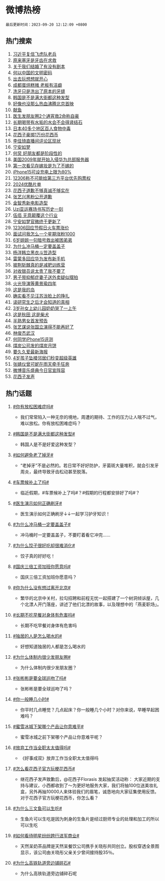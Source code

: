 # 微博热榜

`最后更新时间：2023-09-20 12:12:09 +0800`

## 热门搜索

1. [习近平复信飞虎队老兵](https://m.weibo.cn/search?containerid=100103type%3D1%26t%3D10%26q%3D%23%E4%B9%A0%E8%BF%91%E5%B9%B3%E5%A4%8D%E4%BF%A1%E9%A3%9E%E8%99%8E%E9%98%9F%E8%80%81%E5%85%B5%23&stream_entry_id=51&isnewpage=1&extparam=seat%3D1%26dgr%3D0%26stream_entry_id%3D51%26c_type%3D51%26q%3D%2523%25E4%25B9%25A0%25E8%25BF%2591%25E5%25B9%25B3%25E5%25A4%258D%25E4%25BF%25A1%25E9%25A3%259E%25E8%2599%258E%25E9%2598%259F%25E8%2580%2581%25E5%2585%25B5%2523%26cate%3D10103%26pos%3D0%26filter_type%3Drealtimehot%26display_time%3D1695183128%26pre_seqid%3D1695183128802019718218)
1. [原来塞牙是牙齿在求救](https://m.weibo.cn/search?containerid=100103type%3D1%26t%3D10%26q%3D%23%E5%8E%9F%E6%9D%A5%E5%A1%9E%E7%89%99%E6%98%AF%E7%89%99%E9%BD%BF%E5%9C%A8%E6%B1%82%E6%95%91%23&stream_entry_id=31&isnewpage=1&extparam=seat%3D1%26lcate%3D5001%26c_type%3D31%26q%3D%2523%25E5%258E%259F%25E6%259D%25A5%25E5%25A1%259E%25E7%2589%2599%25E6%2598%25AF%25E7%2589%2599%25E9%25BD%25BF%25E5%259C%25A8%25E6%25B1%2582%25E6%2595%2591%2523%26realpos%3D1%26pos%3D0%26dgr%3D0%26band_rank%3D1%26cate%3D5001%26flag%3D2%26stream_entry_id%3D31%26filter_type%3Drealtimehot%26display_time%3D1695183128%26pre_seqid%3D1695183128802019718218)
1. [关于我们结婚了有没有剧本](https://m.weibo.cn/search?containerid=100103type%3D1%26t%3D10%26q%3D%E5%85%B3%E4%BA%8E%E6%88%91%E4%BB%AC%E7%BB%93%E5%A9%9A%E4%BA%86%E6%9C%89%E6%B2%A1%E6%9C%89%E5%89%A7%E6%9C%AC&stream_entry_id=31&isnewpage=1&extparam=seat%3D1%26lcate%3D5001%26c_type%3D31%26q%3D%25E5%2585%25B3%25E4%25BA%258E%25E6%2588%2591%25E4%25BB%25AC%25E7%25BB%2593%25E5%25A9%259A%25E4%25BA%2586%25E6%259C%2589%25E6%25B2%25A1%25E6%259C%2589%25E5%2589%25A7%25E6%259C%25AC%26realpos%3D2%26pos%3D1%26dgr%3D0%26band_rank%3D2%26cate%3D5001%26flag%3D2%26stream_entry_id%3D31%26filter_type%3Drealtimehot%26display_time%3D1695183128%26pre_seqid%3D1695183128802019718218)
1. [何以中国的文明密码](https://m.weibo.cn/search?containerid=100103type%3D1%26t%3D10%26q%3D%23%E4%BD%95%E4%BB%A5%E4%B8%AD%E5%9B%BD%E7%9A%84%E6%96%87%E6%98%8E%E5%AF%86%E7%A0%81%23&stream_entry_id=31&isnewpage=1&extparam=seat%3D1%26lcate%3D5001%26c_type%3D31%26q%3D%2523%25E4%25BD%2595%25E4%25BB%25A5%25E4%25B8%25AD%25E5%259B%25BD%25E7%259A%2584%25E6%2596%2587%25E6%2598%258E%25E5%25AF%2586%25E7%25A0%2581%2523%26realpos%3D3%26pos%3D2%26dgr%3D0%26band_rank%3D3%26cate%3D5001%26flag%3D1%26stream_entry_id%3D31%26filter_type%3Drealtimehot%26display_time%3D1695183128%26pre_seqid%3D1695183128802019718218)
1. [出去玩想想就开心](https://m.weibo.cn/search?containerid=100103type%3D1%26t%3D10%26q%3D%23%E5%87%BA%E5%8E%BB%E7%8E%A9%E6%83%B3%E6%83%B3%E5%B0%B1%E5%BC%80%E5%BF%83%23&stream_entry_id=31&isnewpage=1&extparam=seat%3D1%26lcate%3D5001%26c_type%3D31%26q%3D%2523%25E5%2587%25BA%25E5%258E%25BB%25E7%258E%25A9%25E6%2583%25B3%25E6%2583%25B3%25E5%25B0%25B1%25E5%25BC%2580%25E5%25BF%2583%2523%26cate%3D5001%26pos%3D3%26adid%3D204321%26dgr%3D0%26topic_ad%3D1%26band_rank%3D4%26is_ad_pos%3D1%26stream_entry_id%3D31%26filter_type%3Drealtimehot%26display_time%3D1695183128%26pre_seqid%3D1695183128802019718218)
1. [成都蛋烘糕摊 老板有洁癖](https://m.weibo.cn/search?containerid=100103type%3D1%26t%3D10%26q%3D%E6%88%90%E9%83%BD%E8%9B%8B%E7%83%98%E7%B3%95%E6%91%8A+%E8%80%81%E6%9D%BF%E6%9C%89%E6%B4%81%E7%99%96&stream_entry_id=31&isnewpage=1&extparam=seat%3D1%26lcate%3D5001%26c_type%3D31%26q%3D%25E6%2588%2590%25E9%2583%25BD%25E8%259B%258B%25E7%2583%2598%25E7%25B3%2595%25E6%2591%258A%2520%25E8%2580%2581%25E6%259D%25BF%25E6%259C%2589%25E6%25B4%2581%25E7%2599%2596%26realpos%3D4%26pos%3D4%26dgr%3D0%26band_rank%3D4%26cate%3D5001%26flag%3D1%26stream_entry_id%3D31%26filter_type%3Drealtimehot%26display_time%3D1695183128%26pre_seqid%3D1695183128802019718218)
1. [洗牙只是洗出了原本的牙缝](https://m.weibo.cn/search?containerid=100103type%3D1%26t%3D10%26q%3D%23%E6%B4%97%E7%89%99%E5%8F%AA%E6%98%AF%E6%B4%97%E5%87%BA%E4%BA%86%E5%8E%9F%E6%9C%AC%E7%9A%84%E7%89%99%E7%BC%9D%23&stream_entry_id=31&isnewpage=1&extparam=seat%3D1%26lcate%3D5001%26c_type%3D31%26q%3D%2523%25E6%25B4%2597%25E7%2589%2599%25E5%258F%25AA%25E6%2598%25AF%25E6%25B4%2597%25E5%2587%25BA%25E4%25BA%2586%25E5%258E%259F%25E6%259C%25AC%25E7%259A%2584%25E7%2589%2599%25E7%25BC%259D%2523%26realpos%3D5%26pos%3D5%26dgr%3D0%26band_rank%3D5%26cate%3D5001%26flag%3D1%26stream_entry_id%3D31%26filter_type%3Drealtimehot%26display_time%3D1695183128%26pre_seqid%3D1695183128802019718218)
1. [韩国是不是满大街都这种发型](https://m.weibo.cn/search?containerid=100103type%3D1%26t%3D10%26q%3D%23%E9%9F%A9%E5%9B%BD%E6%98%AF%E4%B8%8D%E6%98%AF%E6%BB%A1%E5%A4%A7%E8%A1%97%E9%83%BD%E8%BF%99%E7%A7%8D%E5%8F%91%E5%9E%8B%23&stream_entry_id=31&isnewpage=1&extparam=seat%3D1%26lcate%3D5001%26c_type%3D31%26q%3D%2523%25E9%259F%25A9%25E5%259B%25BD%25E6%2598%25AF%25E4%25B8%258D%25E6%2598%25AF%25E6%25BB%25A1%25E5%25A4%25A7%25E8%25A1%2597%25E9%2583%25BD%25E8%25BF%2599%25E7%25A7%258D%25E5%258F%2591%25E5%259E%258B%2523%26realpos%3D6%26pos%3D6%26dgr%3D0%26band_rank%3D6%26cate%3D5001%26flag%3D0%26stream_entry_id%3D31%26filter_type%3Drealtimehot%26display_time%3D1695183128%26pre_seqid%3D1695183128802019718218)
1. [好像也没那么热血沸腾北京首映](https://m.weibo.cn/search?containerid=100103type%3D1%26t%3D10%26q%3D%23%E5%A5%BD%E5%83%8F%E4%B9%9F%E6%B2%A1%E9%82%A3%E4%B9%88%E7%83%AD%E8%A1%80%E6%B2%B8%E8%85%BE%E5%8C%97%E4%BA%AC%E9%A6%96%E6%98%A0%23&stream_entry_id=31&isnewpage=1&extparam=seat%3D1%26lcate%3D5001%26c_type%3D31%26q%3D%2523%25E5%25A5%25BD%25E5%2583%258F%25E4%25B9%259F%25E6%25B2%25A1%25E9%2582%25A3%25E4%25B9%2588%25E7%2583%25AD%25E8%25A1%2580%25E6%25B2%25B8%25E8%2585%25BE%25E5%258C%2597%25E4%25BA%25AC%25E9%25A6%2596%25E6%2598%25A0%2523%26cate%3D5001%26pos%3D7%26adid%3D204230%26dgr%3D0%26topic_ad%3D1%26band_rank%3D7%26is_ad_pos%3D1%26stream_entry_id%3D31%26filter_type%3Drealtimehot%26display_time%3D1695183128%26pre_seqid%3D1695183128802019718218)
1. [献鱼](https://m.weibo.cn/search?containerid=100103type%3D1%26t%3D10%26q%3D%23%E7%8C%AE%E9%B1%BC%23&stream_entry_id=31&isnewpage=1&extparam=seat%3D1%26lcate%3D5001%26c_type%3D31%26q%3D%2523%25E7%258C%25AE%25E9%25B1%25BC%2523%26realpos%3D7%26pos%3D8%26dgr%3D0%26band_rank%3D7%26cate%3D5001%26flag%3D1%26stream_entry_id%3D31%26filter_type%3Drealtimehot%26display_time%3D1695183128%26pre_seqid%3D1695183128802019718218)
1. [医生发朋友圈2个通宵救2命称自豪](https://m.weibo.cn/search?containerid=100103type%3D1%26t%3D10%26q%3D%23%E5%8C%BB%E7%94%9F%E5%8F%91%E6%9C%8B%E5%8F%8B%E5%9C%882%E4%B8%AA%E9%80%9A%E5%AE%B5%E6%95%912%E5%91%BD%E7%A7%B0%E8%87%AA%E8%B1%AA%23&stream_entry_id=31&isnewpage=1&extparam=seat%3D1%26lcate%3D5001%26c_type%3D31%26q%3D%2523%25E5%258C%25BB%25E7%2594%259F%25E5%258F%2591%25E6%259C%258B%25E5%258F%258B%25E5%259C%25882%25E4%25B8%25AA%25E9%2580%259A%25E5%25AE%25B5%25E6%2595%25912%25E5%2591%25BD%25E7%25A7%25B0%25E8%2587%25AA%25E8%25B1%25AA%2523%26realpos%3D8%26pos%3D9%26dgr%3D0%26band_rank%3D8%26cate%3D5001%26flag%3D32768%26stream_entry_id%3D31%26filter_type%3Drealtimehot%26display_time%3D1695183128%26pre_seqid%3D1695183128802019718218)
1. [长期喝带有水垢的水会不会得肾结石](https://m.weibo.cn/search?containerid=100103type%3D1%26t%3D10%26q%3D%E9%95%BF%E6%9C%9F%E5%96%9D%E5%B8%A6%E6%9C%89%E6%B0%B4%E5%9E%A2%E7%9A%84%E6%B0%B4%E4%BC%9A%E4%B8%8D%E4%BC%9A%E5%BE%97%E8%82%BE%E7%BB%93%E7%9F%B3&stream_entry_id=31&isnewpage=1&extparam=seat%3D1%26lcate%3D5001%26c_type%3D31%26q%3D%25E9%2595%25BF%25E6%259C%259F%25E5%2596%259D%25E5%25B8%25A6%25E6%259C%2589%25E6%25B0%25B4%25E5%259E%25A2%25E7%259A%2584%25E6%25B0%25B4%25E4%25BC%259A%25E4%25B8%258D%25E4%25BC%259A%25E5%25BE%2597%25E8%2582%25BE%25E7%25BB%2593%25E7%259F%25B3%26realpos%3D9%26pos%3D10%26dgr%3D0%26band_rank%3D9%26cate%3D5001%26flag%3D1%26stream_entry_id%3D31%26filter_type%3Drealtimehot%26display_time%3D1695183128%26pre_seqid%3D1695183128802019718218)
1. [日本40多个地区百人食物中毒](https://m.weibo.cn/search?containerid=100103type%3D1%26t%3D10%26q%3D%23%E6%97%A5%E6%9C%AC40%E5%A4%9A%E4%B8%AA%E5%9C%B0%E5%8C%BA%E7%99%BE%E4%BA%BA%E9%A3%9F%E7%89%A9%E4%B8%AD%E6%AF%92%23&stream_entry_id=31&isnewpage=1&extparam=seat%3D1%26lcate%3D5001%26c_type%3D31%26q%3D%2523%25E6%2597%25A5%25E6%259C%25AC40%25E5%25A4%259A%25E4%25B8%25AA%25E5%259C%25B0%25E5%258C%25BA%25E7%2599%25BE%25E4%25BA%25BA%25E9%25A3%259F%25E7%2589%25A9%25E4%25B8%25AD%25E6%25AF%2592%2523%26realpos%3D10%26pos%3D11%26dgr%3D0%26band_rank%3D10%26cate%3D5001%26flag%3D1%26stream_entry_id%3D31%26filter_type%3Drealtimehot%26display_time%3D1695183128%26pre_seqid%3D1695183128802019718218)
1. [花西子豪掷1万份花西币](https://m.weibo.cn/search?containerid=100103type%3D1%26t%3D10%26q%3D%23%E8%8A%B1%E8%A5%BF%E5%AD%90%E8%B1%AA%E6%8E%B71%E4%B8%87%E4%BB%BD%E8%8A%B1%E8%A5%BF%E5%B8%81%23&stream_entry_id=31&isnewpage=1&extparam=seat%3D1%26lcate%3D5001%26c_type%3D31%26q%3D%2523%25E8%258A%25B1%25E8%25A5%25BF%25E5%25AD%2590%25E8%25B1%25AA%25E6%258E%25B71%25E4%25B8%2587%25E4%25BB%25BD%25E8%258A%25B1%25E8%25A5%25BF%25E5%25B8%2581%2523%26realpos%3D11%26pos%3D12%26dgr%3D0%26band_rank%3D11%26cate%3D5001%26flag%3D2%26stream_entry_id%3D31%26filter_type%3Drealtimehot%26display_time%3D1695183128%26pre_seqid%3D1695183128802019718218)
1. [李佳琦直播间评论区现状](https://m.weibo.cn/search?containerid=100103type%3D1%26t%3D10%26q%3D%23%E6%9D%8E%E4%BD%B3%E7%90%A6%E7%9B%B4%E6%92%AD%E9%97%B4%E8%AF%84%E8%AE%BA%E5%8C%BA%E7%8E%B0%E7%8A%B6%23&stream_entry_id=31&isnewpage=1&extparam=seat%3D1%26lcate%3D5001%26c_type%3D31%26q%3D%2523%25E6%259D%258E%25E4%25BD%25B3%25E7%2590%25A6%25E7%259B%25B4%25E6%2592%25AD%25E9%2597%25B4%25E8%25AF%2584%25E8%25AE%25BA%25E5%258C%25BA%25E7%258E%25B0%25E7%258A%25B6%2523%26realpos%3D12%26pos%3D13%26dgr%3D0%26band_rank%3D12%26cate%3D5001%26flag%3D2%26stream_entry_id%3D31%26filter_type%3Drealtimehot%26display_time%3D1695183128%26pre_seqid%3D1695183128802019718218)
1. [宁安如梦](https://m.weibo.cn/search?containerid=100103type%3D1%26t%3D10%26q%3D%E5%AE%81%E5%AE%89%E5%A6%82%E6%A2%A6&stream_entry_id=31&isnewpage=1&extparam=seat%3D1%26lcate%3D5001%26c_type%3D31%26q%3D%25E5%25AE%2581%25E5%25AE%2589%25E5%25A6%2582%25E6%25A2%25A6%26realpos%3D13%26pos%3D14%26dgr%3D0%26band_rank%3D13%26cate%3D5001%26flag%3D1%26stream_entry_id%3D31%26filter_type%3Drealtimehot%26display_time%3D1695183128%26pre_seqid%3D1695183128802019718218)
1. [何炅 好朋友都是阶段性的](https://m.weibo.cn/search?containerid=100103type%3D1%26t%3D10%26q%3D%E4%BD%95%E7%82%85+%E5%A5%BD%E6%9C%8B%E5%8F%8B%E9%83%BD%E6%98%AF%E9%98%B6%E6%AE%B5%E6%80%A7%E7%9A%84&stream_entry_id=31&isnewpage=1&extparam=seat%3D1%26lcate%3D5001%26c_type%3D31%26q%3D%25E4%25BD%2595%25E7%2582%2585%2520%25E5%25A5%25BD%25E6%259C%258B%25E5%258F%258B%25E9%2583%25BD%25E6%2598%25AF%25E9%2598%25B6%25E6%25AE%25B5%25E6%2580%25A7%25E7%259A%2584%26realpos%3D14%26pos%3D15%26dgr%3D0%26band_rank%3D14%26cate%3D5001%26flag%3D0%26stream_entry_id%3D31%26filter_type%3Drealtimehot%26display_time%3D1695183128%26pre_seqid%3D1695183128802019718218)
1. [美国2009年就开始入侵华为总部服务器](https://m.weibo.cn/search?containerid=100103type%3D1%26t%3D10%26q%3D%23%E7%BE%8E%E5%9B%BD2009%E5%B9%B4%E5%B0%B1%E5%BC%80%E5%A7%8B%E5%85%A5%E4%BE%B5%E5%8D%8E%E4%B8%BA%E6%80%BB%E9%83%A8%E6%9C%8D%E5%8A%A1%E5%99%A8%23&stream_entry_id=31&isnewpage=1&extparam=seat%3D1%26lcate%3D5001%26c_type%3D31%26q%3D%2523%25E7%25BE%258E%25E5%259B%25BD2009%25E5%25B9%25B4%25E5%25B0%25B1%25E5%25BC%2580%25E5%25A7%258B%25E5%2585%25A5%25E4%25BE%25B5%25E5%258D%258E%25E4%25B8%25BA%25E6%2580%25BB%25E9%2583%25A8%25E6%259C%258D%25E5%258A%25A1%25E5%2599%25A8%2523%26realpos%3D15%26pos%3D16%26dgr%3D0%26band_rank%3D15%26cate%3D5001%26flag%3D0%26stream_entry_id%3D31%26filter_type%3Drealtimehot%26display_time%3D1695183128%26pre_seqid%3D1695183128802019718218)
1. [第一次看见存嫁妆是为了不嫁的](https://m.weibo.cn/search?containerid=100103type%3D1%26t%3D10%26q%3D%23%E7%AC%AC%E4%B8%80%E6%AC%A1%E7%9C%8B%E8%A7%81%E5%AD%98%E5%AB%81%E5%A6%86%E6%98%AF%E4%B8%BA%E4%BA%86%E4%B8%8D%E5%AB%81%E7%9A%84%23&stream_entry_id=31&isnewpage=1&extparam=seat%3D1%26lcate%3D5001%26c_type%3D31%26q%3D%2523%25E7%25AC%25AC%25E4%25B8%2580%25E6%25AC%25A1%25E7%259C%258B%25E8%25A7%2581%25E5%25AD%2598%25E5%25AB%2581%25E5%25A6%2586%25E6%2598%25AF%25E4%25B8%25BA%25E4%25BA%2586%25E4%25B8%258D%25E5%25AB%2581%25E7%259A%2584%2523%26realpos%3D16%26pos%3D17%26dgr%3D0%26band_rank%3D16%26cate%3D5001%26flag%3D1%26stream_entry_id%3D31%26filter_type%3Drealtimehot%26display_time%3D1695183128%26pre_seqid%3D1695183128802019718218)
1. [iPhone15可设充电上限为80%](https://m.weibo.cn/search?containerid=100103type%3D1%26t%3D10%26q%3D%23iPhone15%E5%8F%AF%E8%AE%BE%E5%85%85%E7%94%B5%E4%B8%8A%E9%99%90%E4%B8%BA80%25%23&stream_entry_id=31&isnewpage=1&extparam=seat%3D1%26lcate%3D5001%26c_type%3D31%26q%3D%2523iPhone15%25E5%258F%25AF%25E8%25AE%25BE%25E5%2585%2585%25E7%2594%25B5%25E4%25B8%258A%25E9%2599%2590%25E4%25B8%25BA80%2525%2523%26realpos%3D17%26pos%3D18%26dgr%3D0%26band_rank%3D17%26cate%3D5001%26flag%3D0%26stream_entry_id%3D31%26filter_type%3Drealtimehot%26display_time%3D1695183128%26pre_seqid%3D1695183128802019718218)
1. [12306称不可能给第三方平台优先购票权](https://m.weibo.cn/search?containerid=100103type%3D1%26t%3D10%26q%3D%2312306%E7%A7%B0%E4%B8%8D%E5%8F%AF%E8%83%BD%E7%BB%99%E7%AC%AC%E4%B8%89%E6%96%B9%E5%B9%B3%E5%8F%B0%E4%BC%98%E5%85%88%E8%B4%AD%E7%A5%A8%E6%9D%83%23&stream_entry_id=31&isnewpage=1&extparam=seat%3D1%26lcate%3D5001%26c_type%3D31%26q%3D%252312306%25E7%25A7%25B0%25E4%25B8%258D%25E5%258F%25AF%25E8%2583%25BD%25E7%25BB%2599%25E7%25AC%25AC%25E4%25B8%2589%25E6%2596%25B9%25E5%25B9%25B3%25E5%258F%25B0%25E4%25BC%2598%25E5%2585%2588%25E8%25B4%25AD%25E7%25A5%25A8%25E6%259D%2583%2523%26realpos%3D18%26pos%3D19%26dgr%3D0%26band_rank%3D18%26cate%3D5001%26flag%3D0%26stream_entry_id%3D31%26filter_type%3Drealtimehot%26display_time%3D1695183128%26pre_seqid%3D1695183128802019718218)
1. [2024优酷片单](https://m.weibo.cn/search?containerid=100103type%3D1%26t%3D10%26q%3D%232024%E4%BC%98%E9%85%B7%E7%89%87%E5%8D%95%23&stream_entry_id=31&isnewpage=1&extparam=seat%3D1%26lcate%3D5001%26c_type%3D31%26q%3D%25232024%25E4%25BC%2598%25E9%2585%25B7%25E7%2589%2587%25E5%258D%2595%2523%26realpos%3D19%26pos%3D20%26dgr%3D0%26band_rank%3D19%26cate%3D5001%26flag%3D0%26stream_entry_id%3D31%26filter_type%3Drealtimehot%26display_time%3D1695183128%26pre_seqid%3D1695183128802019718218)
1. [花西子道歉不够真诚不够实在](https://m.weibo.cn/search?containerid=100103type%3D1%26t%3D10%26q%3D%23%E8%8A%B1%E8%A5%BF%E5%AD%90%E9%81%93%E6%AD%89%E4%B8%8D%E5%A4%9F%E7%9C%9F%E8%AF%9A%E4%B8%8D%E5%A4%9F%E5%AE%9E%E5%9C%A8%23&stream_entry_id=31&isnewpage=1&extparam=seat%3D1%26lcate%3D5001%26c_type%3D31%26q%3D%2523%25E8%258A%25B1%25E8%25A5%25BF%25E5%25AD%2590%25E9%2581%2593%25E6%25AD%2589%25E4%25B8%258D%25E5%25A4%259F%25E7%259C%259F%25E8%25AF%259A%25E4%25B8%258D%25E5%25A4%259F%25E5%25AE%259E%25E5%259C%25A8%2523%26realpos%3D20%26pos%3D21%26dgr%3D0%26band_rank%3D20%26cate%3D5001%26flag%3D0%26stream_entry_id%3D31%26filter_type%3Drealtimehot%26display_time%3D1695183128%26pre_seqid%3D1695183128802019718218)
1. [张艺兴黑粉公开道歉](https://m.weibo.cn/search?containerid=100103type%3D1%26t%3D10%26q%3D%23%E5%BC%A0%E8%89%BA%E5%85%B4%E9%BB%91%E7%B2%89%E5%85%AC%E5%BC%80%E9%81%93%E6%AD%89%23&stream_entry_id=31&isnewpage=1&extparam=seat%3D1%26lcate%3D5001%26c_type%3D31%26q%3D%2523%25E5%25BC%25A0%25E8%2589%25BA%25E5%2585%25B4%25E9%25BB%2591%25E7%25B2%2589%25E5%2585%25AC%25E5%25BC%2580%25E9%2581%2593%25E6%25AD%2589%2523%26realpos%3D21%26pos%3D22%26dgr%3D0%26band_rank%3D21%26cate%3D5001%26flag%3D1%26stream_entry_id%3D31%26filter_type%3Drealtimehot%26display_time%3D1695183128%26pre_seqid%3D1695183128802019718218)
1. [金智秀新电影造型](https://m.weibo.cn/search?containerid=100103type%3D1%26t%3D10%26q%3D%23%E9%87%91%E6%99%BA%E7%A7%80%E6%96%B0%E7%94%B5%E5%BD%B1%E9%80%A0%E5%9E%8B%23&stream_entry_id=31&isnewpage=1&extparam=seat%3D1%26lcate%3D5001%26c_type%3D31%26q%3D%2523%25E9%2587%2591%25E6%2599%25BA%25E7%25A7%2580%25E6%2596%25B0%25E7%2594%25B5%25E5%25BD%25B1%25E9%2580%25A0%25E5%259E%258B%2523%26realpos%3D22%26pos%3D23%26dgr%3D0%26band_rank%3D22%26cate%3D5001%26flag%3D1%26stream_entry_id%3D31%26filter_type%3Drealtimehot%26display_time%3D1695183128%26pre_seqid%3D1695183128802019718218)
1. [Uzi亚运赛场书写历史一刻](https://m.weibo.cn/search?containerid=100103type%3D1%26t%3D10%26q%3D%23Uzi%E4%BA%9A%E8%BF%90%E8%B5%9B%E5%9C%BA%E4%B9%A6%E5%86%99%E5%8E%86%E5%8F%B2%E4%B8%80%E5%88%BB%23&stream_entry_id=31&isnewpage=1&extparam=seat%3D1%26lcate%3D5001%26c_type%3D31%26q%3D%2523Uzi%25E4%25BA%259A%25E8%25BF%2590%25E8%25B5%259B%25E5%259C%25BA%25E4%25B9%25A6%25E5%2586%2599%25E5%258E%2586%25E5%258F%25B2%25E4%25B8%2580%25E5%2588%25BB%2523%26realpos%3D23%26pos%3D24%26dgr%3D0%26band_rank%3D23%26cate%3D5001%26flag%3D1%26stream_entry_id%3D31%26filter_type%3Drealtimehot%26display_time%3D1695183128%26pre_seqid%3D1695183128802019718218)
1. [伍佰 无意颠覆这个行业](https://m.weibo.cn/search?containerid=100103type%3D1%26t%3D10%26q%3D%E4%BC%8D%E4%BD%B0+%E6%97%A0%E6%84%8F%E9%A2%A0%E8%A6%86%E8%BF%99%E4%B8%AA%E8%A1%8C%E4%B8%9A&stream_entry_id=31&isnewpage=1&extparam=seat%3D1%26lcate%3D5001%26c_type%3D31%26q%3D%25E4%25BC%258D%25E4%25BD%25B0%2520%25E6%2597%25A0%25E6%2584%258F%25E9%25A2%25A0%25E8%25A6%2586%25E8%25BF%2599%25E4%25B8%25AA%25E8%25A1%258C%25E4%25B8%259A%26realpos%3D24%26pos%3D25%26dgr%3D0%26band_rank%3D24%26cate%3D5001%26flag%3D0%26stream_entry_id%3D31%26filter_type%3Drealtimehot%26display_time%3D1695183128%26pre_seqid%3D1695183128802019718218)
1. [宁安如梦官微终于更新了](https://m.weibo.cn/search?containerid=100103type%3D1%26t%3D10%26q%3D%23%E5%AE%81%E5%AE%89%E5%A6%82%E6%A2%A6%E5%AE%98%E5%BE%AE%E7%BB%88%E4%BA%8E%E6%9B%B4%E6%96%B0%E4%BA%86%23&stream_entry_id=31&isnewpage=1&extparam=seat%3D1%26lcate%3D5001%26c_type%3D31%26q%3D%2523%25E5%25AE%2581%25E5%25AE%2589%25E5%25A6%2582%25E6%25A2%25A6%25E5%25AE%2598%25E5%25BE%25AE%25E7%25BB%2588%25E4%25BA%258E%25E6%259B%25B4%25E6%2596%25B0%25E4%25BA%2586%2523%26realpos%3D25%26pos%3D26%26dgr%3D0%26band_rank%3D25%26cate%3D5001%26flag%3D1%26stream_entry_id%3D31%26filter_type%3Drealtimehot%26display_time%3D1695183128%26pre_seqid%3D1695183128802019718218)
1. [12306回应节假日火车票涨价](https://m.weibo.cn/search?containerid=100103type%3D1%26t%3D10%26q%3D%2312306%E5%9B%9E%E5%BA%94%E8%8A%82%E5%81%87%E6%97%A5%E7%81%AB%E8%BD%A6%E7%A5%A8%E6%B6%A8%E4%BB%B7%23&stream_entry_id=31&isnewpage=1&extparam=seat%3D1%26lcate%3D5001%26c_type%3D31%26q%3D%252312306%25E5%259B%259E%25E5%25BA%2594%25E8%258A%2582%25E5%2581%2587%25E6%2597%25A5%25E7%2581%25AB%25E8%25BD%25A6%25E7%25A5%25A8%25E6%25B6%25A8%25E4%25BB%25B7%2523%26realpos%3D26%26pos%3D27%26dgr%3D0%26band_rank%3D26%26cate%3D5001%26flag%3D0%26stream_entry_id%3D31%26filter_type%3Drealtimehot%26display_time%3D1695183128%26pre_seqid%3D1695183128802019718218)
1. [面试问我怎么一个星期涨粉1000](https://m.weibo.cn/search?containerid=100103type%3D1%26t%3D10%26q%3D%23%E9%9D%A2%E8%AF%95%E9%97%AE%E6%88%91%E6%80%8E%E4%B9%88%E4%B8%80%E4%B8%AA%E6%98%9F%E6%9C%9F%E6%B6%A8%E7%B2%891000%23&stream_entry_id=31&isnewpage=1&extparam=seat%3D1%26lcate%3D5001%26c_type%3D31%26q%3D%2523%25E9%259D%25A2%25E8%25AF%2595%25E9%2597%25AE%25E6%2588%2591%25E6%2580%258E%25E4%25B9%2588%25E4%25B8%2580%25E4%25B8%25AA%25E6%2598%259F%25E6%259C%259F%25E6%25B6%25A8%25E7%25B2%25891000%2523%26realpos%3D27%26pos%3D28%26dgr%3D0%26band_rank%3D27%26cate%3D5001%26flag%3D1%26stream_entry_id%3D31%26filter_type%3Drealtimehot%26display_time%3D1695183128%26pre_seqid%3D1695183128802019718218)
1. [6岁姐姐一句暗号救出被困弟弟](https://m.weibo.cn/search?containerid=100103type%3D1%26t%3D10%26q%3D%236%E5%B2%81%E5%A7%90%E5%A7%90%E4%B8%80%E5%8F%A5%E6%9A%97%E5%8F%B7%E6%95%91%E5%87%BA%E8%A2%AB%E5%9B%B0%E5%BC%9F%E5%BC%9F%23&stream_entry_id=31&isnewpage=1&extparam=seat%3D1%26lcate%3D5001%26c_type%3D31%26q%3D%25236%25E5%25B2%2581%25E5%25A7%2590%25E5%25A7%2590%25E4%25B8%2580%25E5%258F%25A5%25E6%259A%2597%25E5%258F%25B7%25E6%2595%2591%25E5%2587%25BA%25E8%25A2%25AB%25E5%259B%25B0%25E5%25BC%259F%25E5%25BC%259F%2523%26realpos%3D28%26pos%3D29%26dgr%3D0%26band_rank%3D28%26cate%3D5001%26flag%3D32768%26stream_entry_id%3D31%26filter_type%3Drealtimehot%26display_time%3D1695183128%26pre_seqid%3D1695183128802019718218)
1. [为什么冲马桶一定要盖盖子](https://m.weibo.cn/search?containerid=100103type%3D1%26t%3D10%26q%3D%23%E4%B8%BA%E4%BB%80%E4%B9%88%E5%86%B2%E9%A9%AC%E6%A1%B6%E4%B8%80%E5%AE%9A%E8%A6%81%E7%9B%96%E7%9B%96%E5%AD%90%23&stream_entry_id=31&isnewpage=1&extparam=seat%3D1%26lcate%3D5001%26c_type%3D31%26q%3D%2523%25E4%25B8%25BA%25E4%25BB%2580%25E4%25B9%2588%25E5%2586%25B2%25E9%25A9%25AC%25E6%25A1%25B6%25E4%25B8%2580%25E5%25AE%259A%25E8%25A6%2581%25E7%259B%2596%25E7%259B%2596%25E5%25AD%2590%2523%26realpos%3D29%26pos%3D30%26dgr%3D0%26band_rank%3D29%26cate%3D5001%26flag%3D1%26stream_entry_id%3D31%26filter_type%3Drealtimehot%26display_time%3D1695183128%26pre_seqid%3D1695183128802019718218)
1. [杨洋韩立黑衣斗笠造型](https://m.weibo.cn/search?containerid=100103type%3D1%26t%3D10%26q%3D%23%E6%9D%A8%E6%B4%8B%E9%9F%A9%E7%AB%8B%E9%BB%91%E8%A1%A3%E6%96%97%E7%AC%A0%E9%80%A0%E5%9E%8B%23&stream_entry_id=31&isnewpage=1&extparam=seat%3D1%26lcate%3D5001%26c_type%3D31%26q%3D%2523%25E6%259D%25A8%25E6%25B4%258B%25E9%259F%25A9%25E7%25AB%258B%25E9%25BB%2591%25E8%25A1%25A3%25E6%2596%2597%25E7%25AC%25A0%25E9%2580%25A0%25E5%259E%258B%2523%26realpos%3D30%26pos%3D31%26dgr%3D0%26band_rank%3D30%26cate%3D5001%26flag%3D0%26stream_entry_id%3D31%26filter_type%3Drealtimehot%26display_time%3D1695183128%26pre_seqid%3D1695183128802019718218)
1. [雷蒙多回应华为发布新手机](https://m.weibo.cn/search?containerid=100103type%3D1%26t%3D10%26q%3D%23%E9%9B%B7%E8%92%99%E5%A4%9A%E5%9B%9E%E5%BA%94%E5%8D%8E%E4%B8%BA%E5%8F%91%E5%B8%83%E6%96%B0%E6%89%8B%E6%9C%BA%23&stream_entry_id=31&isnewpage=1&extparam=seat%3D1%26lcate%3D5001%26c_type%3D31%26q%3D%2523%25E9%259B%25B7%25E8%2592%2599%25E5%25A4%259A%25E5%259B%259E%25E5%25BA%2594%25E5%258D%258E%25E4%25B8%25BA%25E5%258F%2591%25E5%25B8%2583%25E6%2596%25B0%25E6%2589%258B%25E6%259C%25BA%2523%26realpos%3D31%26pos%3D32%26dgr%3D0%26band_rank%3D31%26cate%3D5001%26flag%3D1%26stream_entry_id%3D31%26filter_type%3Drealtimehot%26display_time%3D1695183128%26pre_seqid%3D1695183128802019718218)
1. [披荆斩棘真的是减肥训练营](https://m.weibo.cn/search?containerid=100103type%3D1%26t%3D10%26q%3D%E6%8A%AB%E8%8D%86%E6%96%A9%E6%A3%98%E7%9C%9F%E7%9A%84%E6%98%AF%E5%87%8F%E8%82%A5%E8%AE%AD%E7%BB%83%E8%90%A5&stream_entry_id=31&isnewpage=1&extparam=seat%3D1%26lcate%3D5001%26c_type%3D31%26q%3D%25E6%258A%25AB%25E8%258D%2586%25E6%2596%25A9%25E6%25A3%2598%25E7%259C%259F%25E7%259A%2584%25E6%2598%25AF%25E5%2587%258F%25E8%2582%25A5%25E8%25AE%25AD%25E7%25BB%2583%25E8%2590%25A5%26realpos%3D32%26pos%3D33%26dgr%3D0%26band_rank%3D32%26cate%3D5001%26flag%3D1%26stream_entry_id%3D31%26filter_type%3Drealtimehot%26display_time%3D1695183128%26pre_seqid%3D1695183128802019718218)
1. [对收银员说太贵了我不要了](https://m.weibo.cn/search?containerid=100103type%3D1%26t%3D10%26q%3D%E5%AF%B9%E6%94%B6%E9%93%B6%E5%91%98%E8%AF%B4%E5%A4%AA%E8%B4%B5%E4%BA%86%E6%88%91%E4%B8%8D%E8%A6%81%E4%BA%86&stream_entry_id=31&isnewpage=1&extparam=seat%3D1%26lcate%3D5001%26c_type%3D31%26q%3D%25E5%25AF%25B9%25E6%2594%25B6%25E9%2593%25B6%25E5%2591%2598%25E8%25AF%25B4%25E5%25A4%25AA%25E8%25B4%25B5%25E4%25BA%2586%25E6%2588%2591%25E4%25B8%258D%25E8%25A6%2581%25E4%25BA%2586%26realpos%3D33%26pos%3D34%26dgr%3D0%26band_rank%3D33%26cate%3D5001%26flag%3D0%26stream_entry_id%3D31%26filter_type%3Drealtimehot%26display_time%3D1695183128%26pre_seqid%3D1695183128802019718218)
1. [男子带抑郁症妻子送外卖疑似摆拍](https://m.weibo.cn/search?containerid=100103type%3D1%26t%3D10%26q%3D%23%E7%94%B7%E5%AD%90%E5%B8%A6%E6%8A%91%E9%83%81%E7%97%87%E5%A6%BB%E5%AD%90%E9%80%81%E5%A4%96%E5%8D%96%E7%96%91%E4%BC%BC%E6%91%86%E6%8B%8D%23&stream_entry_id=31&isnewpage=1&extparam=seat%3D1%26lcate%3D5001%26c_type%3D31%26q%3D%2523%25E7%2594%25B7%25E5%25AD%2590%25E5%25B8%25A6%25E6%258A%2591%25E9%2583%2581%25E7%2597%2587%25E5%25A6%25BB%25E5%25AD%2590%25E9%2580%2581%25E5%25A4%2596%25E5%258D%2596%25E7%2596%2591%25E4%25BC%25BC%25E6%2591%2586%25E6%258B%258D%2523%26realpos%3D34%26pos%3D35%26dgr%3D0%26band_rank%3D34%26cate%3D5001%26flag%3D1%26stream_entry_id%3D31%26filter_type%3Drealtimehot%26display_time%3D1695183128%26pre_seqid%3D1695183128802019718218)
1. [火光导演等黄景瑜四年](https://m.weibo.cn/search?containerid=100103type%3D1%26t%3D10%26q%3D%23%E7%81%AB%E5%85%89%E5%AF%BC%E6%BC%94%E7%AD%89%E9%BB%84%E6%99%AF%E7%91%9C%E5%9B%9B%E5%B9%B4%23&stream_entry_id=31&isnewpage=1&extparam=seat%3D1%26lcate%3D5001%26c_type%3D31%26q%3D%2523%25E7%2581%25AB%25E5%2585%2589%25E5%25AF%25BC%25E6%25BC%2594%25E7%25AD%2589%25E9%25BB%2584%25E6%2599%25AF%25E7%2591%259C%25E5%259B%259B%25E5%25B9%25B4%2523%26realpos%3D35%26pos%3D36%26dgr%3D0%26band_rank%3D35%26cate%3D5001%26flag%3D1%26stream_entry_id%3D31%26filter_type%3Drealtimehot%26display_time%3D1695183128%26pre_seqid%3D1695183128802019718218)
1. [这是我的岛](https://m.weibo.cn/search?containerid=100103type%3D1%26t%3D10%26q%3D%23%E8%BF%99%E6%98%AF%E6%88%91%E7%9A%84%E5%B2%9B%23&stream_entry_id=31&isnewpage=1&extparam=seat%3D1%26lcate%3D5001%26c_type%3D31%26q%3D%2523%25E8%25BF%2599%25E6%2598%25AF%25E6%2588%2591%25E7%259A%2584%25E5%25B2%259B%2523%26realpos%3D36%26pos%3D37%26dgr%3D0%26band_rank%3D36%26cate%3D5001%26flag%3D1%26stream_entry_id%3D31%26filter_type%3Drealtimehot%26display_time%3D1695183128%26pre_seqid%3D1695183128802019718218)
1. [确实看不见汪苏泷脸上的挣扎](https://m.weibo.cn/search?containerid=100103type%3D1%26t%3D10%26q%3D%23%E7%A1%AE%E5%AE%9E%E7%9C%8B%E4%B8%8D%E8%A7%81%E6%B1%AA%E8%8B%8F%E6%B3%B7%E8%84%B8%E4%B8%8A%E7%9A%84%E6%8C%A3%E6%89%8E%23&stream_entry_id=31&isnewpage=1&extparam=seat%3D1%26lcate%3D5001%26c_type%3D31%26q%3D%2523%25E7%25A1%25AE%25E5%25AE%259E%25E7%259C%258B%25E4%25B8%258D%25E8%25A7%2581%25E6%25B1%25AA%25E8%258B%258F%25E6%25B3%25B7%25E8%2584%25B8%25E4%25B8%258A%25E7%259A%2584%25E6%258C%25A3%25E6%2589%258E%2523%26realpos%3D37%26pos%3D38%26dgr%3D0%26band_rank%3D37%26cate%3D5001%26flag%3D1%26stream_entry_id%3D31%26filter_type%3Drealtimehot%26display_time%3D1695183128%26pre_seqid%3D1695183128802019718218)
1. [读研究生之后才会知道的真相](https://m.weibo.cn/search?containerid=100103type%3D1%26t%3D10%26q%3D%E8%AF%BB%E7%A0%94%E7%A9%B6%E7%94%9F%E4%B9%8B%E5%90%8E%E6%89%8D%E4%BC%9A%E7%9F%A5%E9%81%93%E7%9A%84%E7%9C%9F%E7%9B%B8&stream_entry_id=31&isnewpage=1&extparam=seat%3D1%26lcate%3D5001%26c_type%3D31%26q%3D%25E8%25AF%25BB%25E7%25A0%2594%25E7%25A9%25B6%25E7%2594%259F%25E4%25B9%258B%25E5%2590%258E%25E6%2589%258D%25E4%25BC%259A%25E7%259F%25A5%25E9%2581%2593%25E7%259A%2584%25E7%259C%259F%25E7%259B%25B8%26realpos%3D38%26pos%3D39%26dgr%3D0%26band_rank%3D38%26cate%3D5001%26flag%3D0%26stream_entry_id%3D31%26filter_type%3Drealtimehot%26display_time%3D1695183128%26pre_seqid%3D1695183128802019718218)
1. [3岁孙女上幼儿园奶奶哭了一上午](https://m.weibo.cn/search?containerid=100103type%3D1%26t%3D10%26q%3D%233%E5%B2%81%E5%AD%99%E5%A5%B3%E4%B8%8A%E5%B9%BC%E5%84%BF%E5%9B%AD%E5%A5%B6%E5%A5%B6%E5%93%AD%E4%BA%86%E4%B8%80%E4%B8%8A%E5%8D%88%23&stream_entry_id=31&isnewpage=1&extparam=seat%3D1%26lcate%3D5001%26c_type%3D31%26q%3D%25233%25E5%25B2%2581%25E5%25AD%2599%25E5%25A5%25B3%25E4%25B8%258A%25E5%25B9%25BC%25E5%2584%25BF%25E5%259B%25AD%25E5%25A5%25B6%25E5%25A5%25B6%25E5%2593%25AD%25E4%25BA%2586%25E4%25B8%2580%25E4%25B8%258A%25E5%258D%2588%2523%26realpos%3D39%26pos%3D40%26dgr%3D0%26band_rank%3D39%26cate%3D5001%26flag%3D32768%26stream_entry_id%3D31%26filter_type%3Drealtimehot%26display_time%3D1695183128%26pre_seqid%3D1695183128802019718218)
1. [这是秋田 这是柴犬](https://m.weibo.cn/search?containerid=100103type%3D1%26t%3D10%26q%3D%E8%BF%99%E6%98%AF%E7%A7%8B%E7%94%B0+%E8%BF%99%E6%98%AF%E6%9F%B4%E7%8A%AC&stream_entry_id=31&isnewpage=1&extparam=seat%3D1%26lcate%3D5001%26c_type%3D31%26q%3D%25E8%25BF%2599%25E6%2598%25AF%25E7%25A7%258B%25E7%2594%25B0%2520%25E8%25BF%2599%25E6%2598%25AF%25E6%259F%25B4%25E7%258A%25AC%26realpos%3D40%26pos%3D41%26dgr%3D0%26band_rank%3D40%26cate%3D5001%26flag%3D0%26stream_entry_id%3D31%26filter_type%3Drealtimehot%26display_time%3D1695183128%26pre_seqid%3D1695183128802019718218)
1. [半熟男女首发预告](https://m.weibo.cn/search?containerid=100103type%3D1%26t%3D10%26q%3D%23%E5%8D%8A%E7%86%9F%E7%94%B7%E5%A5%B3%E9%A6%96%E5%8F%91%E9%A2%84%E5%91%8A%23&stream_entry_id=31&isnewpage=1&extparam=seat%3D1%26lcate%3D5001%26c_type%3D31%26q%3D%2523%25E5%258D%258A%25E7%2586%259F%25E7%2594%25B7%25E5%25A5%25B3%25E9%25A6%2596%25E5%258F%2591%25E9%25A2%2584%25E5%2591%258A%2523%26realpos%3D41%26pos%3D42%26dgr%3D0%26band_rank%3D41%26cate%3D5001%26flag%3D1%26stream_entry_id%3D31%26filter_type%3Drealtimehot%26display_time%3D1695183128%26pre_seqid%3D1695183128802019718218)
1. [张艺谋说张国立演得不能再好了](https://m.weibo.cn/search?containerid=100103type%3D1%26t%3D10%26q%3D%23%E5%BC%A0%E8%89%BA%E8%B0%8B%E8%AF%B4%E5%BC%A0%E5%9B%BD%E7%AB%8B%E6%BC%94%E5%BE%97%E4%B8%8D%E8%83%BD%E5%86%8D%E5%A5%BD%E4%BA%86%23&stream_entry_id=31&isnewpage=1&extparam=seat%3D1%26lcate%3D5001%26c_type%3D31%26q%3D%2523%25E5%25BC%25A0%25E8%2589%25BA%25E8%25B0%258B%25E8%25AF%25B4%25E5%25BC%25A0%25E5%259B%25BD%25E7%25AB%258B%25E6%25BC%2594%25E5%25BE%2597%25E4%25B8%258D%25E8%2583%25BD%25E5%2586%258D%25E5%25A5%25BD%25E4%25BA%2586%2523%26realpos%3D42%26pos%3D43%26dgr%3D0%26band_rank%3D42%26cate%3D5001%26flag%3D1%26stream_entry_id%3D31%26filter_type%3Drealtimehot%26display_time%3D1695183128%26pre_seqid%3D1695183128802019718218)
1. [林俊杰武汉](https://m.weibo.cn/search?containerid=100103type%3D1%26t%3D10%26q%3D%E6%9E%97%E4%BF%8A%E6%9D%B0%E6%AD%A6%E6%B1%89&stream_entry_id=31&isnewpage=1&extparam=seat%3D1%26lcate%3D5001%26c_type%3D31%26q%3D%25E6%259E%2597%25E4%25BF%258A%25E6%259D%25B0%25E6%25AD%25A6%25E6%25B1%2589%26realpos%3D43%26pos%3D44%26dgr%3D0%26band_rank%3D43%26cate%3D5001%26flag%3D1%26stream_entry_id%3D31%26filter_type%3Drealtimehot%26display_time%3D1695183128%26pre_seqid%3D1695183128802019718218)
1. [何同学iPhone15评测](https://m.weibo.cn/search?containerid=100103type%3D1%26t%3D10%26q%3D%E4%BD%95%E5%90%8C%E5%AD%A6iPhone15%E8%AF%84%E6%B5%8B&stream_entry_id=31&isnewpage=1&extparam=seat%3D1%26lcate%3D5001%26c_type%3D31%26q%3D%25E4%25BD%2595%25E5%2590%258C%25E5%25AD%25A6iPhone15%25E8%25AF%2584%25E6%25B5%258B%26realpos%3D44%26pos%3D45%26dgr%3D0%26band_rank%3D44%26cate%3D5001%26flag%3D0%26stream_entry_id%3D31%26filter_type%3Drealtimehot%26display_time%3D1695183128%26pre_seqid%3D1695183128802019718218)
1. [煤炭公司发的煤炭月饼](https://m.weibo.cn/search?containerid=100103type%3D1%26t%3D10%26q%3D%23%E7%85%A4%E7%82%AD%E5%85%AC%E5%8F%B8%E5%8F%91%E7%9A%84%E7%85%A4%E7%82%AD%E6%9C%88%E9%A5%BC%23&stream_entry_id=31&isnewpage=1&extparam=seat%3D1%26lcate%3D5001%26c_type%3D31%26q%3D%2523%25E7%2585%25A4%25E7%2582%25AD%25E5%2585%25AC%25E5%258F%25B8%25E5%258F%2591%25E7%259A%2584%25E7%2585%25A4%25E7%2582%25AD%25E6%259C%2588%25E9%25A5%25BC%2523%26realpos%3D45%26pos%3D46%26dgr%3D0%26band_rank%3D45%26cate%3D5001%26flag%3D1%26stream_entry_id%3D31%26filter_type%3Drealtimehot%26display_time%3D1695183128%26pre_seqid%3D1695183128802019718218)
1. [要久久爱最新海报](https://m.weibo.cn/search?containerid=100103type%3D1%26t%3D10%26q%3D%23%E8%A6%81%E4%B9%85%E4%B9%85%E7%88%B1%E6%9C%80%E6%96%B0%E6%B5%B7%E6%8A%A5%23&stream_entry_id=31&isnewpage=1&extparam=seat%3D1%26lcate%3D5001%26c_type%3D31%26q%3D%2523%25E8%25A6%2581%25E4%25B9%2585%25E4%25B9%2585%25E7%2588%25B1%25E6%259C%2580%25E6%2596%25B0%25E6%25B5%25B7%25E6%258A%25A5%2523%26realpos%3D46%26pos%3D47%26dgr%3D0%26band_rank%3D46%26cate%3D5001%26flag%3D1%26stream_entry_id%3D31%26filter_type%3Drealtimehot%26display_time%3D1695183128%26pre_seqid%3D1695183128802019718218)
1. [4岁孩子坠楼邻居们秒变超级英雄](https://m.weibo.cn/search?containerid=100103type%3D1%26t%3D10%26q%3D%234%E5%B2%81%E5%AD%A9%E5%AD%90%E5%9D%A0%E6%A5%BC%E9%82%BB%E5%B1%85%E4%BB%AC%E7%A7%92%E5%8F%98%E8%B6%85%E7%BA%A7%E8%8B%B1%E9%9B%84%23&stream_entry_id=31&isnewpage=1&extparam=seat%3D1%26lcate%3D5001%26c_type%3D31%26q%3D%25234%25E5%25B2%2581%25E5%25AD%25A9%25E5%25AD%2590%25E5%259D%25A0%25E6%25A5%25BC%25E9%2582%25BB%25E5%25B1%2585%25E4%25BB%25AC%25E7%25A7%2592%25E5%258F%2598%25E8%25B6%2585%25E7%25BA%25A7%25E8%258B%25B1%25E9%259B%2584%2523%26realpos%3D47%26pos%3D48%26dgr%3D0%26band_rank%3D47%26cate%3D5001%26flag%3D32768%26stream_entry_id%3D31%26filter_type%3Drealtimehot%26display_time%3D1695183128%26pre_seqid%3D1695183128802019718218)
1. [张婧仪曾可妮在雨天牵手狂奔](https://m.weibo.cn/search?containerid=100103type%3D1%26t%3D10%26q%3D%23%E5%BC%A0%E5%A9%A7%E4%BB%AA%E6%9B%BE%E5%8F%AF%E5%A6%AE%E5%9C%A8%E9%9B%A8%E5%A4%A9%E7%89%B5%E6%89%8B%E7%8B%82%E5%A5%94%23&stream_entry_id=31&isnewpage=1&extparam=seat%3D1%26lcate%3D5001%26c_type%3D31%26q%3D%2523%25E5%25BC%25A0%25E5%25A9%25A7%25E4%25BB%25AA%25E6%259B%25BE%25E5%258F%25AF%25E5%25A6%25AE%25E5%259C%25A8%25E9%259B%25A8%25E5%25A4%25A9%25E7%2589%25B5%25E6%2589%258B%25E7%258B%2582%25E5%25A5%2594%2523%26realpos%3D48%26pos%3D49%26dgr%3D0%26band_rank%3D48%26cate%3D5001%26flag%3D1%26stream_entry_id%3D31%26filter_type%3Drealtimehot%26display_time%3D1695183128%26pre_seqid%3D1695183128802019718218)
1. [微博音乐盛典今日官宣阵容](https://m.weibo.cn/search?containerid=100103type%3D1%26t%3D10%26q%3D%23%E5%BE%AE%E5%8D%9A%E9%9F%B3%E4%B9%90%E7%9B%9B%E5%85%B8%E4%BB%8A%E6%97%A5%E5%AE%98%E5%AE%A3%E9%98%B5%E5%AE%B9%23&stream_entry_id=31&isnewpage=1&extparam=seat%3D1%26lcate%3D5001%26c_type%3D31%26q%3D%2523%25E5%25BE%25AE%25E5%258D%259A%25E9%259F%25B3%25E4%25B9%2590%25E7%259B%259B%25E5%2585%25B8%25E4%25BB%258A%25E6%2597%25A5%25E5%25AE%2598%25E5%25AE%25A3%25E9%2598%25B5%25E5%25AE%25B9%2523%26realpos%3D49%26pos%3D50%26dgr%3D0%26band_rank%3D49%26cate%3D5001%26flag%3D1%26stream_entry_id%3D31%26filter_type%3Drealtimehot%26display_time%3D1695183128%26pre_seqid%3D1695183128802019718218)
1. [花西子发声](https://m.weibo.cn/search?containerid=100103type%3D1%26t%3D10%26q%3D%23%E8%8A%B1%E8%A5%BF%E5%AD%90%E5%8F%91%E5%A3%B0%23&stream_entry_id=31&isnewpage=1&extparam=seat%3D1%26lcate%3D5001%26c_type%3D31%26q%3D%2523%25E8%258A%25B1%25E8%25A5%25BF%25E5%25AD%2590%25E5%258F%2591%25E5%25A3%25B0%2523%26realpos%3D50%26pos%3D51%26dgr%3D0%26band_rank%3D50%26cate%3D5001%26flag%3D0%26stream_entry_id%3D31%26filter_type%3Drealtimehot%26display_time%3D1695183128%26pre_seqid%3D1695183128802019718218)

## 热门话题

1. [#你有放松困难症吗#](https://m.weibo.cn/search?containerid=231522type%3D1%26t%3D10%26q%3D%23%E4%BD%A0%E6%9C%89%E6%94%BE%E6%9D%BE%E5%9B%B0%E9%9A%BE%E7%97%87%E5%90%97%23&stream_entry_id=128&isnewpage=1&extparam=seat%3D1%26lcate%3D5004%26dgr%3D0%26c_type%3D128%26unitid%3D1695102731458%26pos%3D1-0-0%26cate%3D5004%26display_time%3D1695183129%26pre_seqid%3D1695183129836019710131)
    - 我们常常陷入一种无奈的境地，周遭的期待、工作的压力让人喘不过气，难以放松。你有放松困难症吗？

1. [#韩国是不是满大街都这种发型#](https://m.weibo.cn/search?containerid=231522type%3D1%26t%3D10%26q%3D%23%E9%9F%A9%E5%9B%BD%E6%98%AF%E4%B8%8D%E6%98%AF%E6%BB%A1%E5%A4%A7%E8%A1%97%E9%83%BD%E8%BF%99%E7%A7%8D%E5%8F%91%E5%9E%8B%23&stream_entry_id=128&isnewpage=1&extparam=seat%3D1%26lcate%3D5004%26dgr%3D0%26c_type%3D128%26unitid%3D1695169386274%26pos%3D1-0-1%26cate%3D5004%26display_time%3D1695183129%26pre_seqid%3D1695183129836019710131)
    - 韩国人是不是好爱这种发型？

1. [#如何避免老了掉牙#](https://m.weibo.cn/search?containerid=231522type%3D1%26t%3D10%26q%3D%23%E5%A6%82%E4%BD%95%E9%81%BF%E5%85%8D%E8%80%81%E4%BA%86%E6%8E%89%E7%89%99%23&stream_entry_id=128&isnewpage=1&extparam=seat%3D1%26lcate%3D5004%26dgr%3D0%26c_type%3D128%26unitid%3D1695172396951%26pos%3D1-0-2%26cate%3D5004%26display_time%3D1695183129%26pre_seqid%3D1695183129836019710131)
    - “老掉牙”不是必然的。若日常不好好防护，牙菌斑大量堆积，就会引发牙周炎，最终导致牙齿松动甚至脱落。

1. [#车票候补上了吗#](https://m.weibo.cn/search?containerid=231522type%3D1%26t%3D10%26q%3D%23%E8%BD%A6%E7%A5%A8%E5%80%99%E8%A1%A5%E4%B8%8A%E4%BA%86%E5%90%97%23&stream_entry_id=128&isnewpage=1&extparam=seat%3D1%26lcate%3D5004%26dgr%3D0%26c_type%3D128%26unitid%3D1695096132672%26pos%3D1-0-3%26cate%3D5004%26display_time%3D1695183129%26pre_seqid%3D1695183129836019710131)
    - 临近假期，#车票候补上了吗#？#假期的行程都安排好了吗#？

1. [#医生演示如何正确刷牙#](https://m.weibo.cn/search?containerid=231522type%3D1%26t%3D10%26q%3D%23%E5%8C%BB%E7%94%9F%E6%BC%94%E7%A4%BA%E5%A6%82%E4%BD%95%E6%AD%A3%E7%A1%AE%E5%88%B7%E7%89%99%23&stream_entry_id=128&isnewpage=1&extparam=seat%3D1%26lcate%3D5004%26dgr%3D0%26c_type%3D128%26unitid%3D1695176000682%26pos%3D1-0-4%26cate%3D5004%26display_time%3D1695183129%26pre_seqid%3D1695183129836019710131)
    - 医生演示如何正确刷牙↓↓一起学习护牙知识！

1. [#为什么冲马桶一定要盖盖子#](https://m.weibo.cn/search?containerid=231522type%3D1%26t%3D10%26q%3D%23%E4%B8%BA%E4%BB%80%E4%B9%88%E5%86%B2%E9%A9%AC%E6%A1%B6%E4%B8%80%E5%AE%9A%E8%A6%81%E7%9B%96%E7%9B%96%E5%AD%90%23&stream_entry_id=128&isnewpage=1&extparam=seat%3D1%26lcate%3D5004%26dgr%3D0%26c_type%3D128%26unitid%3D1695178108302%26pos%3D1-0-5%26cate%3D5004%26display_time%3D1695183129%26pre_seqid%3D1695183129836019710131)
    - 冲马桶时一定要盖盖子，不要盯着看它冲完……

1. [#为什么饺子很好吃却很难消化#](https://m.weibo.cn/search?containerid=231522type%3D1%26t%3D10%26q%3D%23%E4%B8%BA%E4%BB%80%E4%B9%88%E9%A5%BA%E5%AD%90%E5%BE%88%E5%A5%BD%E5%90%83%E5%8D%B4%E5%BE%88%E9%9A%BE%E6%B6%88%E5%8C%96%23&stream_entry_id=128&isnewpage=1&extparam=seat%3D1%26lcate%3D5004%26dgr%3D0%26c_type%3D128%26unitid%3D1695130989067%26pos%3D1-0-6%26cate%3D5004%26display_time%3D1695183129%26pre_seqid%3D1695183129836019710131)
    - 饺子真的好好吃！

1. [#国庆三倍工资加班你愿意吗#](https://m.weibo.cn/search?containerid=231522type%3D1%26t%3D10%26q%3D%23%E5%9B%BD%E5%BA%86%E4%B8%89%E5%80%8D%E5%B7%A5%E8%B5%84%E5%8A%A0%E7%8F%AD%E4%BD%A0%E6%84%BF%E6%84%8F%E5%90%97%23&stream_entry_id=128&isnewpage=1&extparam=seat%3D1%26lcate%3D5004%26dgr%3D0%26c_type%3D128%26unitid%3D1695129190059%26pos%3D1-0-7%26cate%3D5004%26display_time%3D1695183129%26pre_seqid%3D1695183129836019710131)
    - 国庆三倍工资加班你愿意吗？

1. [#你为什么没有想过离开北京#](https://m.weibo.cn/search?containerid=231522type%3D1%26t%3D10%26q%3D%23%E4%BD%A0%E4%B8%BA%E4%BB%80%E4%B9%88%E6%B2%A1%E6%9C%89%E6%83%B3%E8%BF%87%E7%A6%BB%E5%BC%80%E5%8C%97%E4%BA%AC%23&stream_entry_id=128&isnewpage=1&extparam=seat%3D1%26lcate%3D5004%26dgr%3D0%26c_type%3D128%26unitid%3D1695129183247%26pos%3D1-0-8%26cate%3D5004%26display_time%3D1695183129%26pre_seqid%3D1695183129836019710131)
    - 繁华的北京中关村，拉勾招聘和前程无忧一起搭建了一个树洞倾诉屋，几个北漂人开门落座，讲述了他们北漂的故事，以及理想中的「燕麦职场」。

1. [#长期不吃早餐对身体有危害吗#](https://m.weibo.cn/search?containerid=231522type%3D1%26t%3D10%26q%3D%23%E9%95%BF%E6%9C%9F%E4%B8%8D%E5%90%83%E6%97%A9%E9%A4%90%E5%AF%B9%E8%BA%AB%E4%BD%93%E6%9C%89%E5%8D%B1%E5%AE%B3%E5%90%97%23&stream_entry_id=128&isnewpage=1&extparam=seat%3D1%26lcate%3D5004%26dgr%3D0%26c_type%3D128%26unitid%3D1695130099517%26pos%3D1-0-9%26cate%3D5004%26display_time%3D1695183129%26pre_seqid%3D1695183129836019710131)
    - 长期不吃早餐对身体有危害吗

1. [#独居的人是怎么喝水的#](https://m.weibo.cn/search?containerid=231522type%3D1%26t%3D10%26q%3D%23%E7%8B%AC%E5%B1%85%E7%9A%84%E4%BA%BA%E6%98%AF%E6%80%8E%E4%B9%88%E5%96%9D%E6%B0%B4%E7%9A%84%23&stream_entry_id=128&isnewpage=1&extparam=seat%3D1%26lcate%3D5004%26dgr%3D0%26c_type%3D128%26unitid%3D1695104838193%26pos%3D1-0-10%26cate%3D5004%26display_time%3D1695183129%26pre_seqid%3D1695183129836019710131)
    - 好想知道独居的人都是怎么喝水的

1. [#为什么体制内很少发朋友圈#](https://m.weibo.cn/search?containerid=231522type%3D1%26t%3D10%26q%3D%23%E4%B8%BA%E4%BB%80%E4%B9%88%E4%BD%93%E5%88%B6%E5%86%85%E5%BE%88%E5%B0%91%E5%8F%91%E6%9C%8B%E5%8F%8B%E5%9C%88%23&stream_entry_id=128&isnewpage=1&extparam=seat%3D1%26lcate%3D5004%26dgr%3D0%26c_type%3D128%26unitid%3D1695025624095%26pos%3D1-0-11%26cate%3D5004%26display_time%3D1695183129%26pre_seqid%3D1695183129836019710131)
    - 为什么体制内很少发朋友圈？

1. [#张彬彬是要全球巡吻了吗#](https://m.weibo.cn/search?containerid=231522type%3D1%26t%3D10%26q%3D%23%E5%BC%A0%E5%BD%AC%E5%BD%AC%E6%98%AF%E8%A6%81%E5%85%A8%E7%90%83%E5%B7%A1%E5%90%BB%E4%BA%86%E5%90%97%23&stream_entry_id=128&isnewpage=1&extparam=seat%3D1%26lcate%3D5004%26dgr%3D0%26c_type%3D128%26unitid%3D1695166114582%26pos%3D1-0-12%26cate%3D5004%26display_time%3D1695183129%26pre_seqid%3D1695183129836019710131)
    - 张彬彬是要全球巡吻了吗？

1. [#你一般睡几小时#](https://m.weibo.cn/search?containerid=231522type%3D1%26t%3D10%26q%3D%23%E4%BD%A0%E4%B8%80%E8%88%AC%E7%9D%A1%E5%87%A0%E5%B0%8F%E6%97%B6%23&stream_entry_id=128&isnewpage=1&extparam=seat%3D1%26lcate%3D5004%26dgr%3D0%26c_type%3D128%26unitid%3D1695172690189%26pos%3D1-0-13%26cate%3D5004%26display_time%3D1695183129%26pre_seqid%3D1695183129836019710131)
    - 你平时几点睡觉？几点起床？你一般睡几个小时？对你来说，早睡早起困难吗？

1. [#蜜雪冰城下架哪个产品让你意难平#](https://m.weibo.cn/search?containerid=231522type%3D1%26t%3D10%26q%3D%23%E8%9C%9C%E9%9B%AA%E5%86%B0%E5%9F%8E%E4%B8%8B%E6%9E%B6%E5%93%AA%E4%B8%AA%E4%BA%A7%E5%93%81%E8%AE%A9%E4%BD%A0%E6%84%8F%E9%9A%BE%E5%B9%B3%23&stream_entry_id=128&isnewpage=1&extparam=seat%3D1%26lcate%3D5004%26dgr%3D0%26c_type%3D128%26unitid%3D1695117765440%26pos%3D1-0-14%26cate%3D5004%26display_time%3D1695183129%26pre_seqid%3D1695183129836019710131)
    - 蜜雪冰城之前下架哪个产品让你意难平呢？

1. [#放弃工作当全职太太值得吗#](https://m.weibo.cn/search?containerid=231522type%3D1%26t%3D10%26q%3D%23%E6%94%BE%E5%BC%83%E5%B7%A5%E4%BD%9C%E5%BD%93%E5%85%A8%E8%81%8C%E5%A4%AA%E5%A4%AA%E5%80%BC%E5%BE%97%E5%90%97%23&stream_entry_id=128&isnewpage=1&extparam=seat%3D1%26lcate%3D5004%26dgr%3D0%26c_type%3D128%26unitid%3D1695172684362%26pos%3D1-0-15%26cate%3D5004%26display_time%3D1695183129%26pre_seqid%3D1695183129836019710131)
    - 《好事成双》放弃工作当全职太太值得吗

1. [#怎么看花西子官方玩梗花西币#](https://m.weibo.cn/search?containerid=231522type%3D1%26t%3D10%26q%3D%23%E6%80%8E%E4%B9%88%E7%9C%8B%E8%8A%B1%E8%A5%BF%E5%AD%90%E5%AE%98%E6%96%B9%E7%8E%A9%E6%A2%97%E8%8A%B1%E8%A5%BF%E5%B8%81%23&stream_entry_id=128&isnewpage=1&extparam=seat%3D1%26lcate%3D5004%26dgr%3D0%26c_type%3D128%26unitid%3D1695179298094%26pos%3D1-0-16%26cate%3D5004%26display_time%3D1695183129%26pre_seqid%3D1695183129836019710131)
    - 继花西子发声致歉后，@花西子Florasis 发起抽奖活动称： 大家近期的支持与建议，小西都收到了～为更好地服务大家，我们将抽100位送美妆礼盒，另外再抽10000人来体验我们的眉笔，诚恳地向大家征集使用反馈。对于花西子官方玩梗花西币，你怎么看？

1. [#为什么三文鱼可以生吃#](https://m.weibo.cn/search?containerid=231522type%3D1%26t%3D10%26q%3D%23%E4%B8%BA%E4%BB%80%E4%B9%88%E4%B8%89%E6%96%87%E9%B1%BC%E5%8F%AF%E4%BB%A5%E7%94%9F%E5%90%83%23&stream_entry_id=128&isnewpage=1&extparam=seat%3D1%26lcate%3D5004%26dgr%3D0%26c_type%3D128%26unitid%3D1695171190592%26pos%3D1-0-17%26cate%3D5004%26display_time%3D1695183129%26pre_seqid%3D1695183129836019710131)
    - 生鱼片可以生吃是因为刺身的生鱼片是经过厨师专业的处理和加工的所以可以生吃

1. [#如何看待明星纷纷跨行进军商业#](https://m.weibo.cn/search?containerid=231522type%3D1%26t%3D10%26q%3D%23%E5%A6%82%E4%BD%95%E7%9C%8B%E5%BE%85%E6%98%8E%E6%98%9F%E7%BA%B7%E7%BA%B7%E8%B7%A8%E8%A1%8C%E8%BF%9B%E5%86%9B%E5%95%86%E4%B8%9A%23&stream_entry_id=128&isnewpage=1&extparam=seat%3D1%26lcate%3D5004%26dgr%3D0%26c_type%3D128%26unitid%3D1695140299883%26pos%3D1-0-18%26cate%3D5004%26display_time%3D1695183129%26pre_seqid%3D1695183129836019710131)
    - 天然呆奶茶品牌是天然呆餐饮公司携手关晓彤共同创立。股权穿透全景图显示，该公司由关晓彤父亲关少曾间接持股35％。

1. [#为什么高铁轨道旁边铺碎石#](https://m.weibo.cn/search?containerid=231522type%3D1%26t%3D10%26q%3D%23%E4%B8%BA%E4%BB%80%E4%B9%88%E9%AB%98%E9%93%81%E8%BD%A8%E9%81%93%E6%97%81%E8%BE%B9%E9%93%BA%E7%A2%8E%E7%9F%B3%23&stream_entry_id=128&isnewpage=1&extparam=seat%3D1%26lcate%3D5004%26dgr%3D0%26c_type%3D128%26unitid%3D1695020504050%26pos%3D1-0-19%26cate%3D5004%26display_time%3D1695183129%26pre_seqid%3D1695183129836019710131)
    - 为什么高铁轨道旁边铺碎石呢


